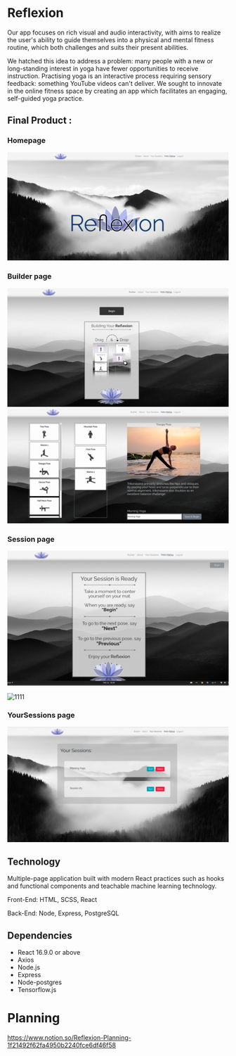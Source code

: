 # Reflexion

Our app focuses on rich visual and audio interactivity, with aims to realize the user's ability to guide themselves into a physical and mental fitness routine, which both challenges and suits their present abilities. 

We hatched this idea to address a problem: many people with a new or long-standing interest in yoga have fewer opportunities to receive instruction. Practising yoga is an interactive process requiring sensory feedback: something YouTube videos can't deliver. We sought to innovate in the online fitness space by creating an app which facilitates an engaging, self-guided yoga practice.

## Final Product :
### Homepage 
!["Home page"](https://github.com/Luke-Berzins/Reflexion/blob/master/public/images/home.png?raw=true)

### Builder page 
!["Builder page1"](https://github.com/Luke-Berzins/Reflexion/blob/master/public/images/builder.png?raw=true)
!["Builder page2"](https://github.com/Luke-Berzins/Reflexion/blob/master/public/images/builder2.png?raw=true)

### Session page 
!["Session page"](https://github.com/Luke-Berzins/Reflexion/blob/master/public/images/session.png?raw=true)

![1111](https://user-images.githubusercontent.com/70541591/127168355-060ba6c3-f768-4938-b8ef-be09dec8779f.png)

### YourSessions page 
!["YourSessions page"](https://github.com/Luke-Berzins/Reflexion/blob/master/public/images/Yoursessions.png?raw=true)


## Technology
Multiple-page application built with modern React practices such as hooks and functional components and teachable machine learning technology.

Front-End: HTML, SCSS, React

Back-End: Node, Express, PostgreSQL

## Dependencies

- React 16.9.0 or above
- Axios
- Node.js
- Express
- Node-postgres
- Tensorflow.js

# Planning 
https://www.notion.so/Reflexion-Planning-1f21492f62fa4950b2240fce6df46f58
